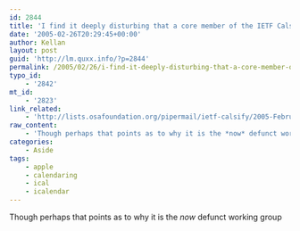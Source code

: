 ```yaml
---
id: 2844
title: 'I find it deeply disturbing that a core member of the IETF Calsch WG doesnt know what iCal.app is.'
date: '2005-02-26T20:29:45+00:00'
author: Kellan
layout: post
guid: 'http://lm.quxx.info/?p=2844'
permalink: /2005/02/26/i-find-it-deeply-disturbing-that-a-core-member-of-the-ietf-calsch-wg-doesnt-know-what-icalapp-is/
typo_id:
    - '2842'
mt_id:
    - '2823'
link_related:
    - 'http://lists.osafoundation.org/pipermail/ietf-calsify/2005-February/000440.html'
raw_content:
    - 'Though perhaps that points as to why it is the *now* defunct working group'
categories:
    - Aside
tags:
    - apple
    - calendaring
    - ical
    - icalendar
---
```


Though perhaps that points as to why it is the *now* defunct working group